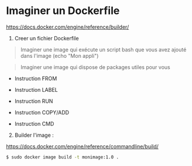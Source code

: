 # Imaginer un Dockerfile

https://docs.docker.com/engine/reference/builder/

1. Creer un fichier Dockerfile

> Imaginer une image qui exécute un script bash que vous avez ajouté dans l'image (echo "Mon appli")

> Imaginer une image qui dispose de packages utiles pour vous

 - Instruction FROM

 - Instruction LABEL

 - Instruction RUN

 - Instruction COPY/ADD

 - Instruction CMD


2. Builder l'image :

https://docs.docker.com/engine/reference/commandline/build/

```bash
$ sudo docker image build -t monimage:1.0 .
```